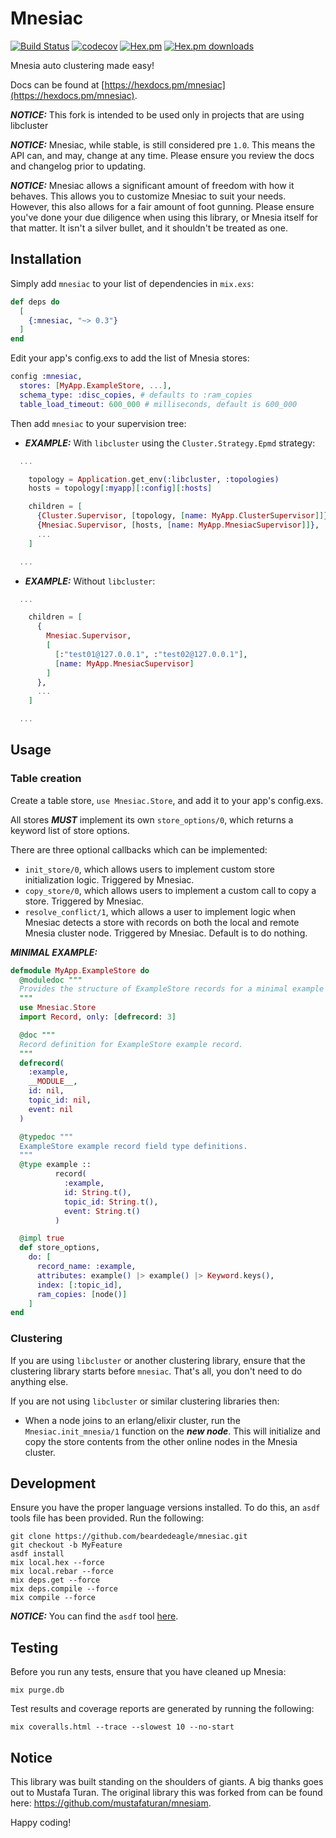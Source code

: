 # Mnesiac

[![Build Status](https://travis-ci.org/beardedeagle/mnesiac.svg?branch=master)](https://travis-ci.org/beardedeagle/mnesiac) [![codecov](https://codecov.io/gh/beardedeagle/mnesiac/branch/master/graph/badge.svg)](https://codecov.io/gh/beardedeagle/mnesiac) [![Hex.pm](http://img.shields.io/hexpm/v/mnesiac.svg?style=flat)](https://hex.pm/packages/mnesiac) [![Hex.pm downloads](https://img.shields.io/hexpm/dt/mnesiac.svg?style=flat)](https://hex.pm/packages/mnesiac)

Mnesia auto clustering made easy!

Docs can be found at [https://hexdocs.pm/mnesiac](https://hexdocs.pm/mnesiac).

**_NOTICE:_** This fork is intended to be used only in projects that are using libcluster

**_NOTICE:_** Mnesiac, while stable, is still considered pre `1.0`. This means the API can, and may, change at any time. Please ensure you review the docs and changelog prior to updating.

**_NOTICE:_** Mnesiac allows a significant amount of freedom with how it behaves. This allows you to customize Mnesiac to suit your needs. However, this also allows for a fair amount of foot gunning. Please ensure you've done your due diligence when using this library, or Mnesia itself for that matter. It isn't a silver bullet, and it shouldn't be treated as one.

## Installation

Simply add `mnesiac` to your list of dependencies in `mix.exs`:

```elixir
def deps do
  [
    {:mnesiac, "~> 0.3"}
  ]
end
```

Edit your app's config.exs to add the list of Mnesia stores:

```elixir
config :mnesiac,
  stores: [MyApp.ExampleStore, ...],
  schema_type: :disc_copies, # defaults to :ram_copies
  table_load_timeout: 600_000 # milliseconds, default is 600_000
```

Then add `mnesiac` to your supervision tree:

- **_EXAMPLE:_** With `libcluster` using the `Cluster.Strategy.Epmd` strategy:

```elixir
  ...

    topology = Application.get_env(:libcluster, :topologies)
    hosts = topology[:myapp][:config][:hosts]

    children = [
      {Cluster.Supervisor, [topology, [name: MyApp.ClusterSupervisor]]},
      {Mnesiac.Supervisor, [hosts, [name: MyApp.MnesiacSupervisor]]},
      ...
    ]

  ...
```

- **_EXAMPLE:_** Without `libcluster`:

```elixir
  ...

    children = [
      {
        Mnesiac.Supervisor,
        [
          [:"test01@127.0.0.1", :"test02@127.0.0.1"],
          [name: MyApp.MnesiacSupervisor]
        ]
      },
      ...
    ]

  ...
```

## Usage

### Table creation

Create a table store, `use Mnesiac.Store`, and add it to your app's config.exs.

All stores **_MUST_** implement its own `store_options/0`, which returns a keyword list of store options.

There are three optional callbacks which can be implemented:

- `init_store/0`, which allows users to implement custom store initialization logic. Triggered by Mnesiac.
- `copy_store/0`, which allows users to implement a custom call to copy a store. Triggered by Mnesiac.
- `resolve_conflict/1`, which allows a user to implement logic when Mnesiac detects a store with records on both the local and remote Mnesia cluster node. Triggered by Mnesiac. Default is to do nothing.

**_MINIMAL EXAMPLE:_**

```elixir
defmodule MyApp.ExampleStore do
  @moduledoc """
  Provides the structure of ExampleStore records for a minimal example of Mnesiac.
  """
  use Mnesiac.Store
  import Record, only: [defrecord: 3]

  @doc """
  Record definition for ExampleStore example record.
  """
  defrecord(
    :example,
    __MODULE__,
    id: nil,
    topic_id: nil,
    event: nil
  )

  @typedoc """
  ExampleStore example record field type definitions.
  """
  @type example ::
          record(
            :example,
            id: String.t(),
            topic_id: String.t(),
            event: String.t()
          )

  @impl true
  def store_options,
    do: [
      record_name: :example,
      attributes: example() |> example() |> Keyword.keys(),
      index: [:topic_id],
      ram_copies: [node()]
    ]
end
```

### Clustering

If you are using `libcluster` or another clustering library, ensure that the clustering library starts before `mnesiac`. That's all, you don't need to do anything else.

If you are not using `libcluster` or similar clustering libraries then:

- When a node joins to an erlang/elixir cluster, run the `Mnesiac.init_mnesia/1` function on the **_new node_**. This will initialize and copy the store contents from the other online nodes in the Mnesia cluster.

## Development

Ensure you have the proper language versions installed. To do this, an `asdf` tools file has been provided. Run the following:

```shell
git clone https://github.com/beardedeagle/mnesiac.git
git checkout -b MyFeature
asdf install
mix local.hex --force
mix local.rebar --force
mix deps.get --force
mix deps.compile --force
mix compile --force
```

**_NOTICE:_** You can find the `asdf` tool [here][1].

## Testing

Before you run any tests, ensure that you have cleaned up Mnesia:

```shell
mix purge.db
```

Test results and coverage reports are generated by running the following:

```shell
mix coveralls.html --trace --slowest 10 --no-start
```

## Notice

This library was built standing on the shoulders of giants. A big thanks goes out to Mustafa Turan. The original library this was forked from can be found here: <https://github.com/mustafaturan/mnesiam>.

Happy coding!

[1]: https://github.com/asdf-vm/asdf
